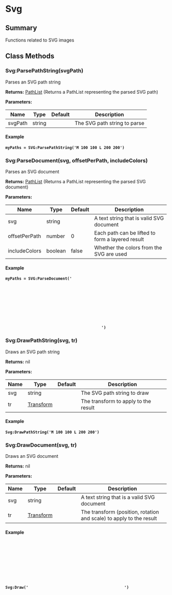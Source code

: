 
# Svg

## Summary
Functions related to SVG images



## Class Methods

        
### Svg:ParsePathString(svgPath)

Parses an SVG path string

**Returns:** <a href="pathlist.md">PathList</a>  (Returns a PathList representing the parsed SVG path)


**Parameters:**

<table data-full-width="false">
<thead><tr><th>Name</th><th>Type</th><th>Default</th><th>Description</th></tr></thead>
<tbody><tr><td>svgPath</td><td>string</td><td></td><td>The SVG path string to parse</td></tr></tbody></table>




#### Example

<pre class="language-lua"><code class="lang-lua"><strong>myPaths = SVG:ParsePathString('M 100 100 L 200 200')</strong></code></pre>




### Svg:ParseDocument(svg, offsetPerPath, includeColors)

Parses an SVG document

**Returns:** <a href="pathlist.md">PathList</a>  (Returns a PathList representing the parsed SVG document)


**Parameters:**

<table data-full-width="false">
<thead><tr><th>Name</th><th>Type</th><th>Default</th><th>Description</th></tr></thead>
<tbody><tr><td>svg</td><td>string</td><td></td><td>A text string that is valid SVG document</td></tr>
<tr><td>offsetPerPath</td><td>number</td><td>0</td><td>Each path can be lifted to form a layered result</td></tr>
<tr><td>includeColors</td><td>boolean</td><td>false</td><td>Whether the colors from the SVG are used</td></tr></tbody></table>




#### Example

<pre class="language-lua"><code class="lang-lua"><strong>myPaths = SVG:ParseDocument('<svg>...</svg>')</strong></code></pre>




### Svg:DrawPathString(svg, tr)

Draws an SVG path string

**Returns:** nil 


**Parameters:**

<table data-full-width="false">
<thead><tr><th>Name</th><th>Type</th><th>Default</th><th>Description</th></tr></thead>
<tbody><tr><td>svg</td><td>string</td><td></td><td>The SVG path string to draw</td></tr>
<tr><td>tr</td><td><a href="transform.md">Transform</a></td><td></td><td>The transform to apply to the result</td></tr></tbody></table>




#### Example

<pre class="language-lua"><code class="lang-lua"><strong>Svg:DrawPathString('M 100 100 L 200 200')</strong></code></pre>




### Svg:DrawDocument(svg, tr)

Draws an SVG document

**Returns:** nil 


**Parameters:**

<table data-full-width="false">
<thead><tr><th>Name</th><th>Type</th><th>Default</th><th>Description</th></tr></thead>
<tbody><tr><td>svg</td><td>string</td><td></td><td>A text string that is a valid SVG document</td></tr>
<tr><td>tr</td><td><a href="transform.md">Transform</a></td><td></td><td>The transform (position, rotation and scale) to apply to the result</td></tr></tbody></table>




#### Example

<pre class="language-lua"><code class="lang-lua"><strong>Svg:Draw('<svg>...</svg>')</strong></code></pre>



    

